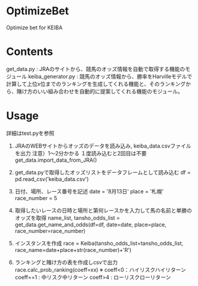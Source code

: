 # OptimizeBet
Optimize bet for KEIBA

# Contents
get_data.py : JRAのサイトから、競馬のオッズ情報を自動で取得する機能のモジュール
keiba_generator.py : 競馬のオッズ情報から、勝率をHarvilleモデルで計算して上位x位までのランキングを生成してくれる機能と、そのランキングから、賭け方のいい組み合わせを自動的に提案してくれる機能のモジュール。

# Usage
詳細はtest.pyを参照

1. JRAのWEBサイトからオッズのデータを読み込み, keiba_data.csvファイルを出力 注意）1〜2分かかる １度読み込むと2回目は不要
get_data.import_data_from_JRA() 

2. get_data.pyで取得したオッズリストをデータフレームとして読み込む
df = pd.read_csv('keiba_data.csv')

3. 日付、場所、レース番号を記述
date = '8月13日'
place = '札幌'
race_number = 5

4. 取得したいレースの日時と場所と第何レースかを入力して馬の名前と単勝のオッズを取得
name_list, tansho_odds_list = get_data.get_name_and_odds(df=df, date=date, place=place, race_number=race_number) 

5. インスタンスを作成
race = Keiba(tansho_odds_list=tansho_odds_list, race_name=date+place+str(race_number)+'R')

6. ランキングと賭け方の表を作成しcsvで出力
race.calc_prob_ranking(coeff=xx)
※
coeff<0：ハイリスクハイリターン
coeff==1 : 中リスク中リターン
coeff>4 : ローリスクローリターン



